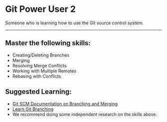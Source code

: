 # Git Power User 2

Someone who is learning how to use the Git source control system.

___

## [](https://lib.opencomplib.org/software-development/tools/git2.html#master-the-following-skills)Master the following skills:

-   Creating/Deleting Branches
-   Merging
-   Resolving Merge Conflicts
-   Working with Multiple Remotes
-   Rebasing with Conflicts

## [](https://lib.opencomplib.org/software-development/tools/git2.html#suggested-learning)Suggested Learning:

-   [Git SCM Documentation on Branching and Merging](https://git-scm.com/book/en/v2/Git-Branching-Basic-Branching-and-Merging)
-   [Learn Git Branching](https://learngitbranching.js.org/)
-   We recommend doing some independent research on the skills above.
